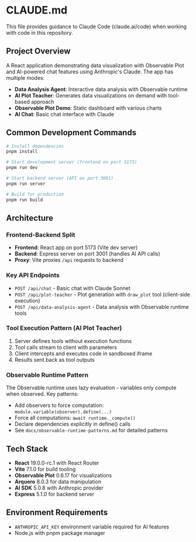 # CLAUDE.md

This file provides guidance to Claude Code (claude.ai/code) when working with code in this repository.

## Project Overview

A React application demonstrating data visualization with Observable Plot and AI-powered chat features using Anthropic's Claude. The app has multiple modes:
- **Data Analysis Agent**: Interactive data analysis with Observable runtime
- **AI Plot Teacher**: Generates data visualizations on demand with tool-based approach
- **Observable Plot Demo**: Static dashboard with various charts
- **AI Chat**: Basic chat interface with Claude

## Common Development Commands

```bash
# Install dependencies
pnpm install

# Start development server (frontend on port 5173)
pnpm run dev

# Start backend server (API on port 3001)
pnpm run server

# Build for production
pnpm run build
```

## Architecture

### Frontend-Backend Split
- **Frontend**: React app on port 5173 (Vite dev server)
- **Backend**: Express server on port 3001 (handles AI API calls)
- **Proxy**: Vite proxies `/api` requests to backend

### Key API Endpoints
- `POST /api/chat` - Basic chat with Claude Sonnet
- `POST /api/plot-teacher` - Plot generation with `draw_plot` tool (client-side execution)
- `POST /api/data-analysis-agent` - Data analysis with Observable runtime tools

### Tool Execution Pattern (AI Plot Teacher)
1. Server defines tools without execution functions
2. Tool calls stream to client with parameters
3. Client intercepts and executes code in sandboxed iframe
4. Results sent back as tool outputs

### Observable Runtime Pattern
The Observable runtime uses lazy evaluation - variables only compute when observed. Key patterns:
- Add observers to force computation: `module.variable(observer).define(...)`
- Force all computations: `await runtime._compute()`
- Declare dependencies explicitly in define() calls
- See `docs/observable-runtime-patterns.md` for detailed patterns

## Tech Stack
- **React** 19.0.0-rc.1 with React Router
- **Vite** 7.1.0 for build tooling
- **Observable Plot** 0.6.17 for visualizations
- **Arquero** 8.0.3 for data manipulation
- **AI SDK** 5.0.8 with Anthropic provider
- **Express** 5.1.0 for backend server

## Environment Requirements
- `ANTHROPIC_API_KEY` environment variable required for AI features
- Node.js with pnpm package manager